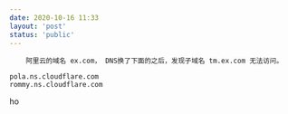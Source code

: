 ```yaml
---
date: 2020-10-16 11:33
layout: 'post'
status: 'public'
---
```


        阿里云的域名 ex.com， DNS换了下面的之后，发现子域名 tm.ex.com 无法访问。
```
pola.ns.cloudflare.com
rommy.ns.cloudflare.com
```

ho   